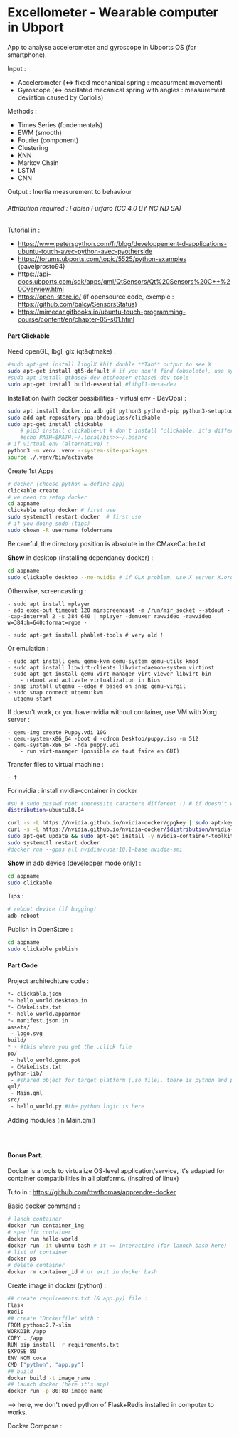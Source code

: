 # Excellometer - Wearable computer in Ubport

App to analyse accelerometer and gyroscope in Ubports OS (for smartphone).

Input :
- Accelerometer (<=> fixed mechanical spring : measurment movement)
- Gyroscope (<=> oscillated mecanical spring with angles : measurement deviation caused by Coriolis)


Methods :
- Times Series (fondementals)
- EWM (smooth)
- Fourier (component)
- Clustering 
- KNN
- Markov Chain
- LSTM
- CNN

Output :
Inertia measurement to behaviour


###### Attribution required : Fabien Furfaro (CC 4.0 BY NC ND SA)

Tutorial in :

- https://www.peterspython.com/fr/blog/developpement-d-applications-ubuntu-touch-avec-python-avec-pyotherside
- https://forums.ubports.com/topic/5525/python-examples (pavelprosto94)
- https://api-docs.ubports.com/sdk/apps/qml/QtSensors/Qt%20Sensors%20C++%20Overview.html
- https://open-store.io/ (if opensource code, exemple : https://github.com/balcy/SensorsStatus)
- https://mimecar.gitbooks.io/ubuntu-touch-programming-course/content/en/chapter-05-s01.html

#### Part Clickable

Need openGL, lbgl, glx (qt&qtmake) :

```bash
#sudo apt-get install libglX #hit double **Tab** output to see X
sudo apt-get install qt5-default # if you don't find (obsolete), use synaptic package manager to see the new name (or apt list | grep qt5)
#sudo apt install qtbase5-dev qtchooser qtbase5-dev-tools
sudo apt-get install build-essential #libgl1-mesa-dev
```

Installation (with docker possibilities - virtual env - DevOps) :
```bash
sudo apt install docker.io adb git python3 python3-pip python3-setuptools python3-venv android-tools-adb android-tools-fastboot
sudo add-apt-repository ppa:bhdouglass/clickable
sudo apt-get install clickable
    # pip3 install clickable-ut # don't install "clickable, it's different ! uninstall otherwise"
    #echo PATH=$PATH:~/.local/bin>>~/.bashrc 
# if virtual env (alternative) :
python3 -m venv .venv --system-site-packages
source ./.venv/bin/activate
```

Create 1st Apps
```bash
# docker (choose python & define app)
clickable create
# we need to setup docker
cd appname
clickable setup docker # first use
sudo systemctl restart docker  # first use
# if you doing sudo (tips)
sudo chown -R username foldername
```

Be careful, the directory position is absolute in the CMakeCache.txt

**Show** in desktop (installing dependancy docker) :
```bash
cd appname
sudo clickable desktop --no-nvidia # if GLX problem, use X server X.org driver ! For me, it's works (my nvidia gpu is very old..), no need "--no" after that
```

Otherwise, screencasting :

    - sudo apt install mplayer
    - adb exec-out timeout 120 mirscreencast -m /run/mir_socket --stdout --cap-interval 2 -s 384 640 | mplayer -demuxer rawvideo -rawvideo w=384:h=640:format=rgba -

    - sudo apt-get install phablet-tools # very old !

Or emulation :

    - sudo apt install qemu qemu-kvm qemu-system qemu-utils kmod
    - sudo apt install libvirt-clients libvirt-daemon-system virtinst
    - sudo apt-get install qemu virt-manager virt-viewer libvirt-bin
        - reboot and activate virtualization in Bios
    - snap install utqemu --edge # based on snap qemu-virgil
    - sudo snap connect utqemu:kvm
    - utqemu start

If doesn't work, or you have nvidia without container, use VM with Xorg server :

    - qemu-img create Puppy.vdi 10G
    - qemu-system-x86_64 -boot d -cdrom Desktop/puppy.iso -m 512
    - qemu-system-x86_64 -hda puppy.vdi
        - run virt-manager (possible de tout faire en GUI)

Transfer files to virtual machine :

    - f


For nvidia : install nvidia-container in docker
```bash
#su # sudo passwd root (necessite caractere different !) # if doesn't work in normal user..
distribution=ubuntu18.04

curl -s -L https://nvidia.github.io/nvidia-docker/gpgkey | sudo apt-key add -
curl -s -L https://nvidia.github.io/nvidia-docker/$distribution/nvidia-docker.list | sudo tee /etc/apt/sources.list.d/nvidia-docker.list
sudo apt-get update && sudo apt-get install -y nvidia-container-toolkit
sudo systemctl restart docker
#docker run --gpus all nvidia/cuda:10.1-base nvidia-smi
```

**Show** in adb device (developper mode only) :
```bash
cd appname
sudo clickable
```

Tips :
```bash
# reboot device (if bugging)
adb reboot
```

Publish in OpenStore :
```bash
cd appname
sudo clickable publish
```

#### Part Code

Project architechture code :

```bash
*- clickable.json
*- hello_world.desktop.in
*- CMakeLists.txt
*- hello_world.apparmor
*- manifest.json.in
assets/
 - logo.svg
build/
* - #this where you get the .click file
po/
 - hello_world.gmnx.pot
 - CMakeLists.txt
python-lib/
 - #shared object for target platform (.so file). there is python and pyotherside in this folder
qml/
 - Main.qml
src/
 - hello_world.py #the python logic is here
```

Adding modules (in Main.qml)
```bash

```

```bash

```

```bash

```

#### Bonus Part.

Docker is a tools to virtualize OS-level application/service, it's adapted for container compatibilities in all platforms. (inspired of linux)

Tuto in : https://github.com/ttwthomas/apprendre-docker

Basic docker command :
```bash
# lanch container
docker run container_img
# specific container
docker run hello-world
docker run -it ubuntu bash # it == interactive (for launch bash here)
# list of container
docker ps 
# delete container
docker rm container_id # or exit in docker bash
```

Create image in docker (python) :
```bash
## create requirements.txt (& app.py) file :
Flask
Redis
## create "Dockerfile" with :
FROM python:2.7-slim
WORKDIR /app
COPY . /app
RUN pip install -r requirements.txt
EXPOSE 80
ENV NOM coca
CMD ["python", "app.py"]
## build
docker build -t image_name .
## launch docker (here it's app)
docker run -p 80:80 image_name
```
--> here, we don't need python of Flask+Redis installed in computer to works.

Docker Compose :
```bash

```